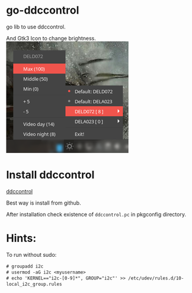 # go-ddccontrol
go lib to use ddccontrol.

And Gtk3 Icon to change brightness.
![Go GTK!](https://github.com/zurek87/go-ddccontrol/raw/master/static/pic1.png "Menu icon!")



# Install ddccontrol

[ddccontrol](https://github.com/ddccontrol/ddccontrol)

Best way is install from github.

After installation check existence of ```ddccontrol.pc``` in pkgconfig directory.


# Hints:

To run without sudo:
```
# groupadd i2c
# usermod -aG i2c <myusername>
# echo 'KERNEL=="i2c-[0-9]*", GROUP="i2c"' >> /etc/udev/rules.d/10-local_i2c_group.rules
```